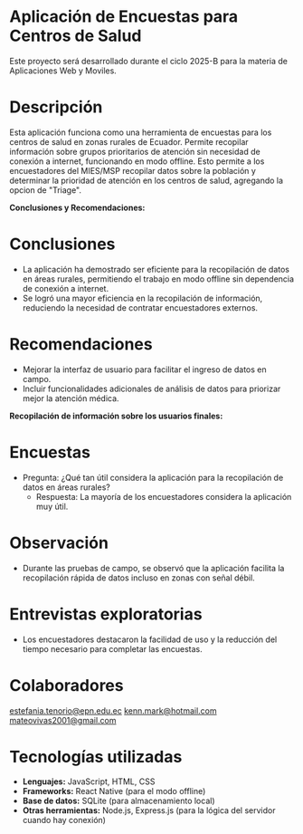 # Aplicación de Encuestas para Centros de Salud

Este proyecto será desarrollado durante el ciclo 2025-B para la materia de Aplicaciones Web y Moviles.

# Descripción 
Esta aplicación funciona como una herramienta de encuestas para los centros de salud en zonas rurales de Ecuador. Permite recopilar información sobre grupos prioritarios de atención sin necesidad de conexión a internet, funcionando en modo offline. Esto permite a los encuestadores del MIES/MSP recopilar datos sobre la población y determinar la prioridad de atención en los centros de salud, agregando la opcion de "Triage".

**Conclusiones y Recomendaciones:**

# Conclusiones
  - La aplicación ha demostrado ser eficiente para la recopilación de datos en áreas rurales, permitiendo el trabajo en modo offline sin dependencia de conexión a internet.
  - Se logró una mayor eficiencia en la recopilación de información, reduciendo la necesidad de contratar encuestadores externos.

# Recomendaciones
  - Mejorar la interfaz de usuario para facilitar el ingreso de datos en campo.
  - Incluir funcionalidades adicionales de análisis de datos para priorizar mejor la atención médica.

**Recopilación de información sobre los usuarios finales:**

# Encuestas
  - Pregunta: ¿Qué tan útil considera la aplicación para la recopilación de datos en áreas rurales?
    - Respuesta: La mayoría de los encuestadores considera la aplicación muy útil.

# Observación
  - Durante las pruebas de campo, se observó que la aplicación facilita la recopilación rápida de datos incluso en zonas con señal débil.

# Entrevistas exploratorias

  - Los encuestadores destacaron la facilidad de uso y la reducción del tiempo necesario para completar las encuestas.

# Colaboradores

estefania.tenorio@epn.edu.ec
kenn.mark@hotmail.com
mateovivas2001@gmail.com

# Tecnologías utilizadas

- **Lenguajes:** JavaScript, HTML, CSS
- **Frameworks:** React Native (para el modo offline)
- **Base de datos:** SQLite (para almacenamiento local)
- **Otras herramientas:** Node.js, Express.js (para la lógica del servidor cuando hay conexión)

